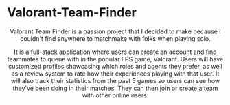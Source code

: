# Valorant-Team-Finder
  <p align="center">
    Valorant Team Finder is a passion project that I decided to make because I couldn't find anywhere to matchmake with folks when playing solo. 
  </p>
    <p align = "center">
      It is a full-stack application where users can create an account and find teammates to queue with in the popular FPS game, Valorant. Users will have customized profiles showcasing which roles and agents they prefer, as well as a review system to rate how their experiences playing with that user. It will also track their statistics from the past 5 games so users can see how they've been doing in their matches. They can then join or create a team with other online users. 
    </p>
